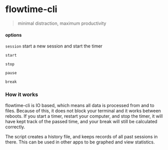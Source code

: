 # flowtime-cli

> minimal distraction, maximum productivity

#### options

`session` start a new session and start the timer

`start`

`stop`

`pause`

`break`

### How it works

flowtime-cli is IO based, which means all data is processed from and to files. Because of this, it does not block your terminal and it works between reboots. If you start a timer, restart your computer, and stop the timer, it will have kept track of the passed time, and your break will still be calculated correctly.

The script creates a history file, and keeps records of all past sessions in there. This can be used in other apps to be graphed and view statistics.
